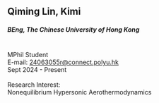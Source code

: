## Qiming Lin, Kimi
##### BEng, The Chinese University of Hong Kong

<div align="justify">
<br/>MPhil Student
<br/>E-mail: <a href="mailto:24063055r@connect.polyu.hk">24063055r@connect.polyu.hk</a>
<br/>
Sept 2024 - Present
<br/><br/>
Research Interest: <br/>
Nonequilibrium Hypersonic Aerothermodynamics
</div>